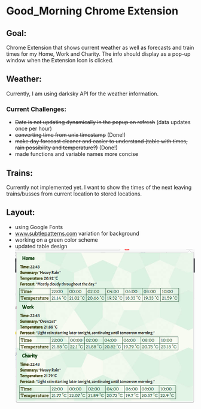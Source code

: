 # Good_Morning Chrome Extension  

## Goal:
Chrome Extension that shows current weather as well as forecasts and train times for my Home, Work and Charity. 
The info should display as a pop-up window when the Extension Icon is clicked.  

## Weather:
Currently, I am using darksky API for the weather information.  
### Current Challenges:
+ ~~Data is not updating dynamically in the popup on refresh~~ (data updates once per hour)
+ ~~converting time from unix timestamp~~ (Done!)
+ ~~make day forecast cleaner and easier to understand (table with times, rain possibility and temperature?)~~ (Done!)
+ made functions and variable names more concise

## Trains:
Currently not implemented yet. I want to show the times of the next leaving trains/busses from current location to stored locations. 

## Layout:
+ using Google Fonts
+ www.subtlepatterns.com variation for background
+ working on a green color scheme
+  updated table design  
![My image](https://github.com/bgriessbach/Final_Week/blob/master/layout.PNG)    
